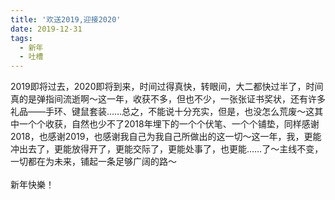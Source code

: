 ```yaml
---
title: '欢送2019,迎接2020'
date: 2019-12-31
tags: 
  - 新年
  - 吐槽
---
```

2019即将过去，2020即将到来，时间过得真快，转眼间，大二都快过半了，时间真的是弹指间流逝啊～这一年，收获不多，但也不少，一张张证书奖状，还有许多礼品——手环、键鼠套装……总之，不能说十分充实，但是，也没怎么荒废～这其中一个个收获，自然也少不了2018年埋下的一个个伏笔、一个个铺垫，同样感谢2018，也感谢2019，也感谢我自己为我自己所做出的这一切～这一年，我，更能冲出去了，更能放得开了，更能交际了，更能处事了，也更能……了～主线不变，一切都在为未来，铺起一条足够广阔的路～<br><br>新年快樂！